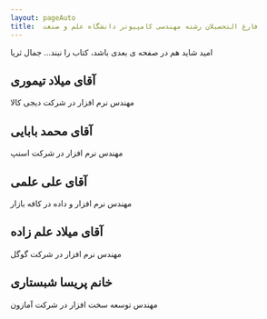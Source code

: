 ```yaml
---
layout: pageAuto
title:  فارغ التحصیلان رشته مهندسی کامپیوتر دانشگاه علم و صنعت
---
```


امید شاید هم در صفحه ی بعدی باشد، کتاب را نبند...
جمال ثریا


## آقای میلاد تیموری
مهندس نرم افزار در شرکت دیجی کالا

## آقای محمد بابایی
مهندس نرم افزار در شرکت اسنپ

## آقای علی علمی
مهندس نرم افزار و داده در کافه بازار

## آقای میلاد علم زاده
مهندس نرم افزار در شرکت گوگل

## خانم پریسا شبستاری
مهندس توسعه سخت افزار در شرکت آمازون